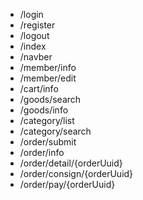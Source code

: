* /login
* /register
* /logout
* /index
* /navber
* /member/info
* /member/edit
* /cart/info
* /goods/search
* /goods/info
* /category/list
* /category/search
* /order/submit
* /order/info
* /order/detail/{orderUuid}
* /order/consign/{orderUuid}
* /order/pay/{orderUuid}